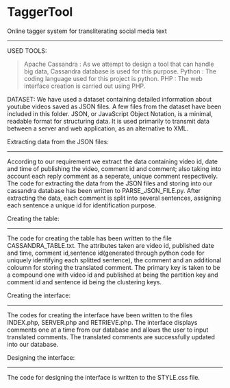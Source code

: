 # TaggerTool 
Online tagger system for transliterating social media text
********************************************************

USED TOOLS:
>Apache  Cassandra	:	As we attempt to design a tool that can handle big data, Cassandra database is used for this purpose.
>Python		:	The coding language used for this project is python.
>PHP		:	The web interface creation is carried out using PHP.


DATASET:
We have used a dataset containing detailed information about youtube videos saved as JSON files. A few files from the dataset have been included in this folder.
JSON, or JavaScript Object Notation, is a minimal, readable format for structuring data. It is used primarily to transmit data between a server and web application, as an alternative to XML.


Extracting data from the JSON files:
***********************************
According to our requirement we extract the data containing video id, date and time of publishing the video, comment id and comment; also taking into account each reply comment as a seperate, unique comment respectively. 
The code for extracting the data from the JSON files and storing into our cassandra database has been written to PARSE_JSON_FILE.py. After extracting the data, each comment is split into several sentences, assigning each sentence a unique id for identification purpose. 


Creating the table:
******************
The code for creating the table has been written to the file CASSANDRA_TABLE.txt. The attributes taken are video id, published date and time, comment id,sentence id(generated through python code for uniquely identifying each splitted sentence), the comment and an additional coloumn for storing the translated comment. The primary key is taken to be a compound one with video id and published at being the partition key and comment id and sentence id being the clustering keys.


Creating the interface:
**********************
The codes for creating the interface have been written to the files INDEX.php, SERVER.php and RETRIEVE.php. The interface displays comments one at a time from our database and allows the user to input translated comments. The translated comments are successfully updated into our database.

 
Designing the interface:
***********************
The code for designing the interface is written to the STYLE.css file.
